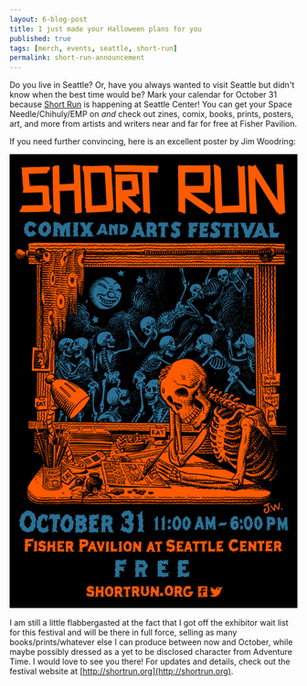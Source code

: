 ```yaml
---
layout: 6-blog-post
title: I just made your Halloween plans for you
published: true
tags: [merch, events, seattle, short-run]
permalink: short-run-announcement
---
```

Do you live in Seattle? Or, have you always wanted to visit Seattle but didn't know when the best time would be? Mark your calendar for October 31 because [Short Run](http://shortrun.org) is happening at Seattle Center! You can get your Space Needle/Chihuly/EMP on *and* check out zines, comix, books, prints, posters, art, and more from artists and writers near and far for free at Fisher Pavilion. 

If you need further convincing, here is an excellent poster by Jim Woodring: 

![Short Run 2015 poster by Jim Woodring](/images/blog/short-run-poster.jpg)

I am still a little flabbergasted at the fact that I got off the exhibitor wait list for this festival and will be there in full force, selling as many books/prints/whatever else I can produce between now and October, while maybe possibly dressed as a yet to be disclosed character from Adventure Time. I would love to see you there! For updates and details, check out the festival website at [http://shortrun.org](http://shortrun.org). 
